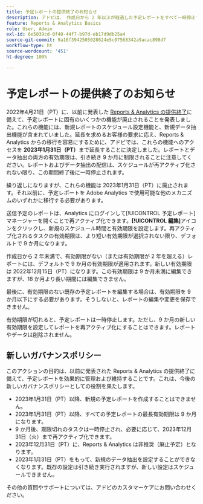 ```yaml
---
title: 予定レポートの提供終了のお知らせ
description: アドビは、 作成日から 2 年以上が経過した予定レポートをすべて一時停止する予定です。
feature: Reports & Analytics Basics
role: User, Admin
exl-id: 6e5039cd-0f40-44f7-b97d-eb17d9db25a4
source-git-commit: 9a16f3942505028624e5c07568342a9acac898d7
workflow-type: ht
source-wordcount: '451'
ht-degree: 100%

---
```


# 予定レポートの提供終了のお知らせ

2022年4月21日（PT）に、以前に発表した [Reports &amp; Analytics の提供終了](https://express.adobe.com/page/6WnF8JK6IRDhf/)に備えて、予定レポートに固有のいくつかの機能が廃止されることを発表しました。これらの機能には、新規レポートのスケジュール設定機能と、新規データ抽出機能が含まれていました。延長を求めるお客様の要求に応え、Reports &amp; Analytics からの移行を容易にするために、アドビでは、これらの機能へのアクセスを **2023年1月31日（PT）**&#x200B;まで延長することに決定しました。レポートとデータ抽出の両方の有効期限は、引き続き 9 か月に制限されることに注意してください。レポートおよびデータ抽出の配信は、スケジュールが再アクティブ化されない限り、この期間終了後に一時停止されます。

繰り返しになりますが、これらの機能は 2023年1月31日（PT）に廃止されます。それ以前に、予定レポートを Adobe Analytics で使用可能な他のメカニズムのいずれかに移行する必要があります。

送信予定のレポートは、Analytics にログインして[!UICONTROL 予定レポート]マネージャーを開くことで再アクティブ化できます。**[!UICONTROL 編集]**&#x200B;アイコンをクリックし、新規のスケジュール時間と有効期限を設定します。再アクティブ化されるタスクの有効期限は、より短い有効期限が選択されない限り、デフォルトで 9 か月になります。

作成日から 2 年未満で、有効期限がない（または有効期限が 2 年を超える）レポートには、デフォルトで 9 か月の有効期限が適用されます。新しい有効期限は 2022年12月15日（PT）になります。この有効期限は 9 か月未満に編集できますが、18 か月より長い期間には編集できません。

最後に、有効期限のない既存の予定レポートを編集する場合は、有効期限を 9 か月以下にする必要があります。そうしないと、レポートの編集や変更を保存できません。

有効期限が切れると、予定レポートは一時停止します。ただし、9 か月の新しい有効期限を設定してレポートを再アクティブ化にすることはできます。レポートやデータは削除されません。

## 新しいガバナンスポリシー

このアクションの目的は、以前に発表された Reports &amp; Analytics の提供終了に備えて、予定レポートを効果的に管理および維持することです。これは、今後の新しいガバナンスポリシーとしての役割を果たします。

* 2023年1月31日（PT）以降、新規の予定レポートを作成することはできません。
* 2023年1月31日（PT）以降、すべての予定レポートの最長有効期限は 9 か月になります。
* 9 か月後、期限切れのタスクは一時停止され、必要に応じて、2023年12月31日（火）まで再アクティブ化できます。
* 2023年12月31日（PT）に、Reports &amp; Analytics は非推奨（廃止予定）となります。
* 2023年1月31日（PT）をもって、新規のデータ抽出を設定することができなくなります。既存の設定は引き続き実行されますが、新しい設定はスケジュールできません。

その他の質問やサポートについては、アドビのカスタマーケアにお問い合わせください。
